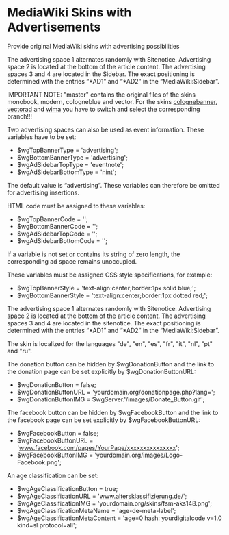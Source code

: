 # MediaWiki Skins with Advertisements

Provide original MediaWiki skins with advertising possibilities

The advertising space 1 alternates randomly with Sitenotice. Advertising space 2 is located at the bottom of the article content. The advertising spaces 3 and 4 are located in the Sidebar. The exact positioning is determined with the entries “*AD1” and “*AD2” in the “MediaWiki:Sidebar”.

IMPORTANT NOTE: "master" contains the original files of the skins monobook, modern, cologneblue and vector. For the skins [colognebanner](https://github.com/WikiMANNia/MediaWiki-Skins-with-Advertisements/tree/REL1_35-colognebanner), [vectorad](https://github.com/WikiMANNia/MediaWiki-Skins-with-Advertisements/tree/REL1_35-vectorad) and [wima](https://github.com/WikiMANNia/MediaWiki-Skins-with-Advertisements/tree/REL1_35-wima) you have to switch and select the corresponding branch!!!

Two advertising spaces can also be used as event information. These variables have to be set:

* $wgTopBannerType = 'advertising';
* $wgBottomBannerType = 'advertising';
* $wgAdSidebarTopType = 'eventnote';
* $wgAdSidebarBottomType = 'hint';

The default value is “advertising”. These variables can therefore be omitted for advertising insertions.

HTML code must be assigned to these variables:

* $wgTopBannerCode = '';
* $wgBottomBannerCode = '';
* $wgAdSidebarTopCode = '';
* $wgAdSidebarBottomCode = '';

If a variable is not set or contains its string of zero length, the corresponding ad space remains unoccupied.

These variables must be assigned CSS style specifications, for example:

* $wgTopBannerStyle = 'text-align:center;border:1px solid blue;';
* $wgBottomBannerStyle = 'text-align:center;border:1px dotted red;';

The advertising space 1 alternates randomly with Sitenotice. Advertising space 2 is located at the bottom of the article content. The advertising spaces 3 and 4 are located in the sitenotice. The exact positioning is determined with the entries “*AD1” and “*AD2” in the “MediaWiki:Sidebar”.

The skin is localized for the languages "de", "en", "es", "fr", "it", "nl", "pt" and "ru".

The donation button can be hidden by $wgDonationButton and the link to the donation page can be set explicitly by $wgDonationButtonURL:

* $wgDonationButton = false;
* $wgDonationButtonURL = 'yourdomain.org/donationpage.php?lang=';
* $wgDonationButtonIMG = $wgServer.'/images/Donate_Button.gif';

The facebook button can be hidden by $wgFacebookButton and the link to the facebook page can be set explicitly by $wgFacebookButtonURL:

* $wgFacebookButton = false;
* $wgFacebookButtonURL = 'www.facebook.com/pages/YourPage/xxxxxxxxxxxxxxx';
* $wgFacebookButtonIMG = 'yourdomain.org/images/Logo-Facebook.png';

An age classification can be set:

* $wgAgeClassificationButton = true;
* $wgAgeClassificationURL = 'www.altersklassifizierung.de/';
* $wgAgeClassificationIMG = 'yourdomain.org/skins/fsm-aks148.png';
* $wgAgeClassificationMetaName = 'age-de-meta-label';
* $wgAgeClassificationMetaContent = 'age=0 hash: yourdigitalcode v=1.0 kind=sl protocol=all';

